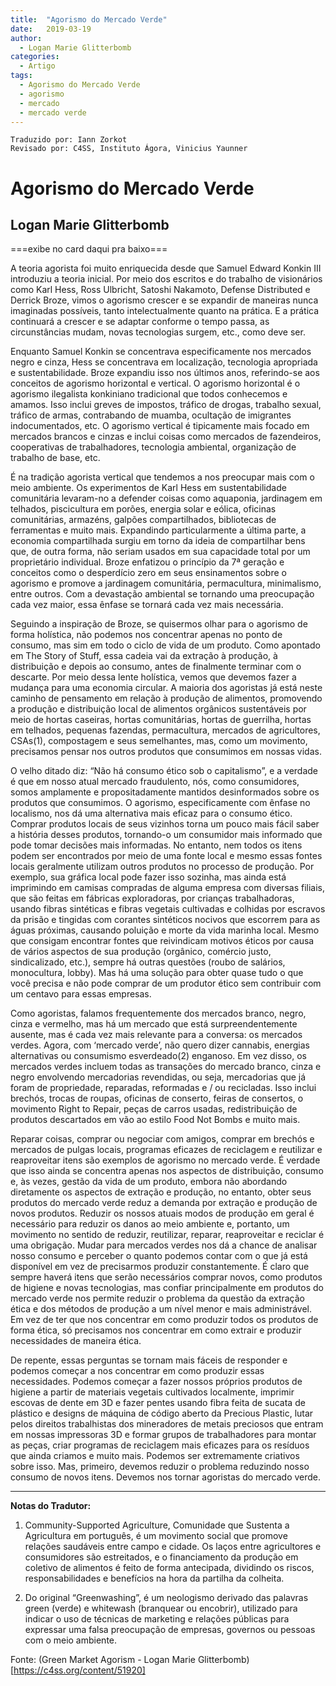 ```yaml
---
title:  "Agorismo do Mercado Verde"
date:   2019-03-19
author:
  - Logan Marie Glitterbomb
categories:
  - Artigo
tags:
  - Agorismo do Mercado Verde  
  - agorismo
  - mercado
  - mercado verde
---
```

```
Traduzido por: Iann Zorkot
Revisado por: C4SS, Instituto Ágora, Vinicius Yaunner
```

# Agorismo do Mercado Verde
## Logan Marie Glitterbomb

===exibe no card daqui pra baixo===

A teoria agorista foi muito enriquecida desde que Samuel Edward Konkin III introduziu a teoria inicial. Por meio dos escritos e do trabalho de visionários como Karl Hess, Ross Ulbricht, Satoshi Nakamoto, Defense Distributed e Derrick Broze, vimos o agorismo crescer e se expandir de maneiras nunca imaginadas possíveis, tanto intelectualmente quanto na prática. E a prática continuará a crescer e se adaptar conforme o tempo passa, as circunstâncias mudam, novas tecnologias surgem, etc., como deve ser.

Enquanto Samuel Konkin se concentrava especificamente nos mercados negro e cinza, Hess se concentrava em localização, tecnologia apropriada e sustentabilidade. Broze expandiu isso nos últimos anos, referindo-se aos conceitos de agorismo horizontal e vertical. O agorismo horizontal é o agorismo ilegalista konkiniano tradicional que todos conhecemos e amamos. Isso inclui greves de impostos, tráfico de drogas, trabalho sexual, tráfico de armas, contrabando de muamba, ocultação de imigrantes indocumentados, etc. O agorismo vertical é tipicamente mais focado em mercados brancos e cinzas e inclui coisas como mercados de fazendeiros, cooperativas de trabalhadores, tecnologia ambiental, organização de trabalho de base, etc.

É na tradição agorista vertical que tendemos a nos preocupar mais com o meio ambiente. Os experimentos de Karl Hess em sustentabilidade comunitária levaram-no a defender coisas como aquaponia, jardinagem em telhados, piscicultura em porões, energia solar e eólica, oficinas comunitárias, armazéns, galpões compartilhados, bibliotecas de ferramentas e muito mais. Expandindo particularmente a última parte, a economia compartilhada surgiu em torno da ideia de compartilhar bens que, de outra forma, não seriam usados em sua capacidade total por um proprietário individual. Broze enfatizou o princípio da 7ª geração e conceitos como o desperdício zero em seus ensinamentos sobre o agorismo e promove a jardinagem comunitária, permacultura, minimalismo, entre outros. Com a devastação ambiental se tornando uma preocupação cada vez maior, essa ênfase se tornará cada vez mais necessária.

Seguindo a inspiração de Broze, se quisermos olhar para o agorismo de forma holística, não podemos nos concentrar apenas no ponto de consumo, mas sim em todo o ciclo de vida de um produto. Como apontado em The Story of Stuff, essa cadeia vai da extração à produção, à distribuição e depois ao consumo, antes de finalmente terminar com o descarte. Por meio dessa lente holística, vemos que devemos fazer a mudança para uma economia circular. A maioria dos agoristas já está neste caminho de pensamento em relação à produção de alimentos, promovendo a produção e distribuição local de alimentos orgânicos sustentáveis por meio de hortas caseiras, hortas comunitárias, hortas de guerrilha, hortas em telhados, pequenas fazendas, permacultura, mercados de agricultores, CSAs(1), compostagem e seus semelhantes, mas, como um movimento, precisamos pensar nos outros produtos que consumimos em nossas vidas.

O velho ditado diz: “Não há consumo ético sob o capitalismo”, e a verdade é que em nosso atual mercado fraudulento, nós, como consumidores, somos amplamente e propositadamente mantidos desinformados sobre os produtos que consumimos. O agorismo, especificamente com ênfase no localismo, nos dá uma alternativa mais eficaz para o consumo ético. Comprar produtos locais de seus vizinhos torna um pouco mais fácil saber a história desses produtos, tornando-o um consumidor mais informado que pode tomar decisões mais informadas. No entanto, nem todos os itens podem ser encontrados por meio de uma fonte local e mesmo essas fontes locais geralmente utilizam outros produtos no processo de produção. Por exemplo, sua gráfica local pode fazer isso sozinha, mas ainda está imprimindo em camisas compradas de alguma empresa com diversas filiais, que são feitas em fábricas exploradoras, por crianças trabalhadoras, usando fibras sintéticas e fibras vegetais cultivadas e colhidas por escravos da prisão e tingidas com corantes sintéticos nocivos que escorrem para as águas próximas, causando poluição e morte da vida marinha local. Mesmo que consigam encontrar fontes que reivindicam motivos éticos por causa de vários aspectos de sua produção (orgânico, comércio justo, sindicalizado, etc.), sempre há outras questões (roubo de salários, monocultura, lobby). Mas há uma solução para obter quase tudo o que você precisa e não pode comprar de um produtor ético sem contribuir com um centavo para essas empresas.

Como agoristas, falamos frequentemente dos mercados branco, negro, cinza e vermelho, mas há um mercado que está surpreendentemente ausente, mas é cada vez mais relevante para a conversa: os mercados verdes. Agora, com ‘mercado verde’, não quero dizer cannabis, energias alternativas ou consumismo esverdeado(2) enganoso. Em vez disso, os mercados verdes incluem todas as transações do mercado branco, cinza e negro envolvendo mercadorias revendidas, ou seja, mercadorias que já foram de propriedade, reparadas, reformadas e / ou recicladas. Isso inclui brechós, trocas de roupas, oficinas de conserto, feiras de consertos, o movimento Right to Repair, peças de carros usadas, redistribuição de produtos descartados em vão ao estilo Food Not Bombs e muito mais.

Reparar coisas, comprar ou negociar com amigos, comprar em brechós e mercados de pulgas locais, programas eficazes de reciclagem e reutilizar e reaproveitar itens são exemplos de agorismo no mercado verde. É verdade que isso ainda se concentra apenas nos aspectos de distribuição, consumo e, às vezes, gestão da vida de um produto, embora não abordando diretamente os aspectos de extração e produção, no entanto, obter seus produtos do mercado verde reduz a demanda por extração e produção de novos produtos. Reduzir os nossos atuais modos de produção em geral é necessário para reduzir os danos ao meio ambiente e, portanto, um movimento no sentido de reduzir, reutilizar, reparar, reaproveitar e reciclar é uma obrigação. Mudar para mercados verdes nos dá a chance de analisar nosso consumo e perceber o quanto podemos contar com o que já está disponível em vez de precisarmos produzir constantemente. É claro que sempre haverá itens que serão necessários comprar novos, como produtos de higiene e novas tecnologias, mas confiar principalmente em produtos do mercado verde nos permite reduzir o problema da questão da extração ética e dos métodos de produção a um nível menor e mais administrável. Em vez de ter que nos concentrar em como produzir todos os produtos de forma ética, só precisamos nos concentrar em como extrair e produzir necessidades de maneira ética.

De repente, essas perguntas se tornam mais fáceis de responder e podemos começar a nos concentrar em como produzir essas necessidades. Podemos começar a fazer nossos próprios produtos de higiene a partir de materiais vegetais cultivados localmente, imprimir escovas de dente em 3D e fazer pentes usando fibra feita de sucata de plástico e designs de máquina de código aberto da Precious Plastic, lutar pelos direitos trabalhistas dos mineradores de metais preciosos que entram em nossas impressoras 3D e formar grupos de trabalhadores para montar as peças, criar programas de reciclagem mais eficazes para os resíduos que ainda criamos e muito mais. Podemos ser extremamente criativos sobre isso. Mas, primeiro, devemos reduzir o problema reduzindo nosso consumo de novos itens. Devemos nos tornar agoristas do mercado verde.

---
**Notas do Tradutor:**

1. Community-Supported Agriculture, Comunidade que Sustenta a Agricultura em português, é um movimento social que promove relações saudáveis entre campo e cidade. Os laços entre agricultores e consumidores são estreitados, e o financiamento da produção em coletivo de alimentos é feito de forma antecipada, dividindo os riscos, responsabilidades e benefícios na hora da partilha da colheita.

2. Do original “Greenwashing”, é um neologismo derivado das palavras green (verde) e whitewash (branquear ou encobrir), utilizado para indicar o uso de técnicas de marketing e relações públicas para expressar uma falsa preocupação de empresas, governos ou pessoas com o meio ambiente.


Fonte: (Green Market Agorism - Logan Marie Glitterbomb)[https://c4ss.org/content/51920]